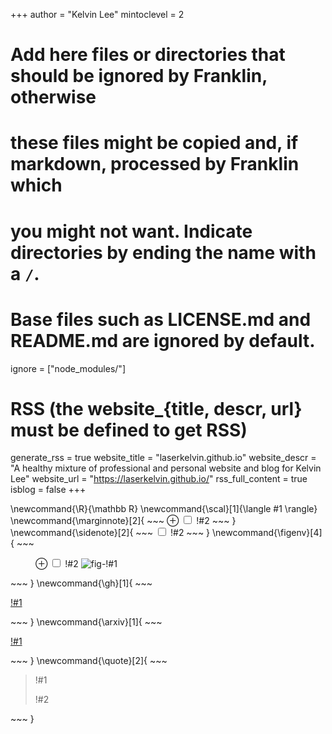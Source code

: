 <!--
Add here global page variables to use throughout your website.
-->
+++
author = "Kelvin Lee"
mintoclevel = 2

# Add here files or directories that should be ignored by Franklin, otherwise
# these files might be copied and, if markdown, processed by Franklin which
# you might not want. Indicate directories by ending the name with a `/`.
# Base files such as LICENSE.md and README.md are ignored by default.
ignore = ["node_modules/"]

# RSS (the website_{title, descr, url} must be defined to get RSS)
generate_rss = true
website_title = "laserkelvin.github.io"
website_descr = "A healthy mixture of professional and personal website and blog for Kelvin Lee"
website_url   = "https://laserkelvin.github.io/"
rss_full_content = true
isblog = false
+++

<!--
Add here global latex commands to use throughout your pages.
-->
\newcommand{\R}{\mathbb R}
\newcommand{\scal}[1]{\langle #1 \rangle}
\newcommand{\marginnote}[2]{
    ~~~
    <label for="mn-!#1" class="margin-toggle">&#8853;</label>
    <input type="checkbox" id="mn-!#1" class="margin-toggle"/>
    <span class="marginnote">!#2</span>
    ~~~
}
\newcommand{\sidenote}[2]{
    ~~~
    <label for="sn-!#1" class="margin-toggle sidenote-number"></label>
    <input type="checkbox" id="mn-!#1" class="margin-toggle"/>
    <span class="sidenote" id="sn-!#1">!#2</span>
    ~~~
}
\newcommand{\figenv}[4]{
    ~~~
    <figure class="fullwidth">
      <label for="fig-!#1" class="margin-toggle">&#8853;</label>
      <input type="checkbox" id="mn-!#1" class="margin-toggle"/>
      <span class="marginnote">!#2</span>
      <img src="!#3" alt="fig-!#1" style="!#4">
    </figure>
    ~~~
}
\newcommand{\gh}[1]{
    ~~~
    <a href="https://github.com/!#1"><i class="fa fa-github"></i><p>!#1</p></a>
    ~~~
}
\newcommand{\arxiv}[1]{
    ~~~
    <a href="https://arxiv.org/abs/!#1"><i class="ai ai-arxiv"></i><p>!#1</p></a>
    ~~~
}
\newcommand{\quote}[2]{
    ~~~
    <div class="epigraph">
      <blockquote>
        <p>!#1<p>
        <footer>!#2</footer>
      </blockquote>
    </div>
    ~~~
}
